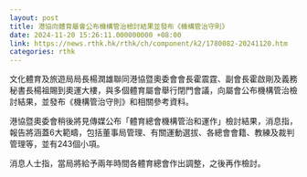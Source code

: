 ```yaml
---
layout: post
title: 港協向體育屬會公布機構管治檢討結果並發布《機構管治守則》
date: 2024-11-20 15:26:11.000000000 +08:00
link: https://news.rthk.hk/rthk/ch/component/k2/1780082-20241120.htm
categories: rthk
---
```


文化體育及旅遊局局長楊潤雄聯同港協暨奧委會會長霍震霆、副會長霍啟剛及義務秘書長楊祖賜到奧運大樓，與多個體育屬會舉行閉門會議，向屬會公布機構管治檢討結果，並發布《機構管治守則》和相關參考資料。 

港協暨奧委會稍後將見傳媒公布「體育總會機構管治和運作」檢討結果，消息指，報告將涵蓋6大範疇，包括董事局管理、有關運動選拔、各總會會籍、教練及裁判管理等，並有243個小項。

消息人士指，當局將給予兩年時間各體育總會作出調整，之後再作檢討。
